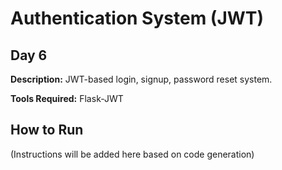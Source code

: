 # Authentication System (JWT)

## Day 6

**Description:** JWT-based login, signup, password reset system.

**Tools Required:** Flask-JWT

## How to Run

(Instructions will be added here based on code generation)
